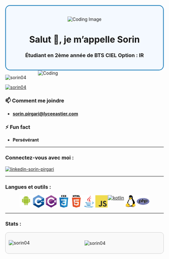 <div align="center" style="border: 2px solid #0e75b6; border-radius: 15px; padding: 20px; background-color: #f4f9ff;">
  <p>
    <img src="https://media.giphy.com/media/jnWAi68AxKQKLwL1Dy/giphy.gif" alt="Coding Image" width="600"/>
  </p>
  <h1>Salut 👋, je m’appelle Sorin</h1>
  <h3>Étudiant en 2ème année de BTS CIEL Option : IR</h3>
</div>

<img align="right" alt="Coding" width="400" src="https://cdn.dribbble.com/users/1162077/screenshots/3848914/programmer.gif">

<p align="left"> 
  <img src="https://komarev.com/ghpvc/?username=sorin04&label=Profile%20views&color=0e75b6&style=flat" alt="sorin04" /> 
</p>

<p align="left"> 
  <a href="https://github.com/ryo-ma/github-profile-trophy">
    <img src="https://github-profile-trophy.vercel.app/?username=sorin04" alt="sorin04" />
  </a> 
</p>

### 📫 Comment me joindre
- **sorin.pirgari@lyceeastier.com**

### ⚡ Fun fact
- **Persévérant**

---

<h3 align="left">Connectez-vous avec moi :</h3>
<p align="left">
  <a href="https://www.linkedin.com/in/sorin-pirgari-228a36309/" target="blank">
    <img align="center" src="https://raw.githubusercontent.com/rahuldkjain/github-profile-readme-generator/master/src/images/icons/Social/linked-in-alt.svg" alt="linkedin-sorin-pirgari" height="30" width="40" />
  </a>
</p>

---

<h3 align="left">Langues et outils :</h3>
<div align="center" style="display: flex; justify-content: center; flex-wrap: wrap;">
  <a href="https://developer.android.com" target="_blank" rel="noreferrer">
    <img src="https://raw.githubusercontent.com/devicons/devicon/master/icons/android/android-original-wordmark.svg" alt="android" width="40" height="40" />
  </a> 
  <a href="https://www.w3schools.com/cpp/" target="_blank" rel="noreferrer">
    <img src="https://raw.githubusercontent.com/devicons/devicon/master/icons/cplusplus/cplusplus-original.svg" alt="cplusplus" width="40" height="40" />
  </a> 
  <a href="https://www.w3schools.com/cs/" target="_blank" rel="noreferrer">
    <img src="https://raw.githubusercontent.com/devicons/devicon/master/icons/csharp/csharp-original.svg" alt="csharp" width="40" height="40" />
  </a> 
  <a href="https://www.w3schools.com/css/" target="_blank" rel="noreferrer">
    <img src="https://raw.githubusercontent.com/devicons/devicon/master/icons/css3/css3-original-wordmark.svg" alt="css3" width="40" height="40" />
  </a> 
  <a href="https://www.w3.org/html/" target="_blank" rel="noreferrer">
    <img src="https://raw.githubusercontent.com/devicons/devicon/master/icons/html5/html5-original-wordmark.svg" alt="html5" width="40" height="40" />
  </a> 
  <a href="https://www.java.com" target="_blank" rel="noreferrer">
    <img src="https://raw.githubusercontent.com/devicons/devicon/master/icons/java/java-original.svg" alt="java" width="40" height="40" />
  </a> 
  <a href="https://developer.mozilla.org/en-US/docs/Web/JavaScript" target="_blank" rel="noreferrer">
    <img src="https://raw.githubusercontent.com/devicons/devicon/master/icons/javascript/javascript-original.svg" alt="javascript" width="40" height="40" />
  </a> 
  <a href="https://kotlinlang.org" target="_blank" rel="noreferrer">
    <img src="https://www.vectorlogo.zone/logos/kotlinlang/kotlinlang-icon.svg" alt="kotlin" width="40" height="40" />
  </a> 
  <a href="https://www.linux.org/" target="_blank" rel="noreferrer">
    <img src="https://raw.githubusercontent.com/devicons/devicon/master/icons/linux/linux-original.svg" alt="linux" width="40" height="40" />
  </a> 
  <a href="https://www.php.net" target="_blank" rel="noreferrer">
    <img src="https://raw.githubusercontent.com/devicons/devicon/master/icons/php/php-original.svg" alt="php" width="40" height="40" />
  </a> 
</div>

---

<h3 align="left">Stats :</h3>
<div align="center" style="border: 1px solid #ccc; border-radius: 10px; padding: 10px; background-color: #f9f9f9;">
  <p>
    <img align="left" src="https://github-readme-stats.vercel.app/api/top-langs?username=sorin04&show_icons=true&locale=en&layout=compact" alt="sorin04" />
  </p>

  <p>
    <img align="center" src="https://github-readme-stats.vercel.app/api?username=sorin04&show_icons=true&locale=en" alt="sorin04" />
  </p>
</div>
